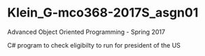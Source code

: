 # Klein_G-mco368-2017S_asgn01
Advanced Object Oriented Programming - Spring 2017

C# program to check eligibilty to run for president of the US

